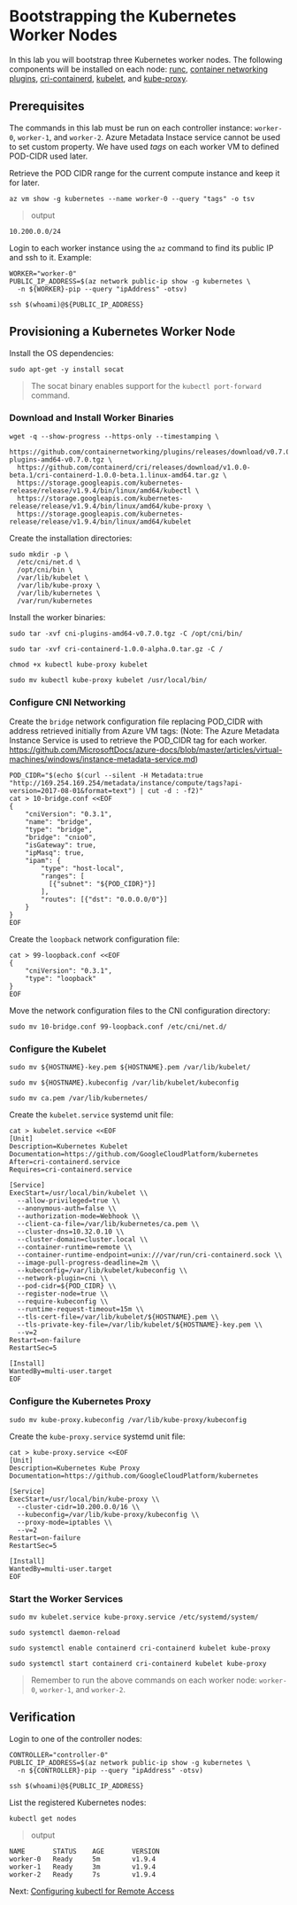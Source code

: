 # Bootstrapping the Kubernetes Worker Nodes

In this lab you will bootstrap three Kubernetes worker nodes. The following components will be installed on each node: [runc](https://github.com/opencontainers/runc), [container networking plugins](https://github.com/containernetworking/cni), [cri-containerd](https://github.com/kubernetes-incubator/cri-containerd), [kubelet](https://kubernetes.io/docs/admin/kubelet), and [kube-proxy](https://kubernetes.io/docs/concepts/cluster-administration/proxies).

## Prerequisites

The commands in this lab must be run on each controller instance: `worker-0`, `worker-1`, and `worker-2`. 
Azure Metadata Instace service cannot be used to set custom property. We have used *tags* on each worker VM to defined POD-CIDR used later.

Retrieve the POD CIDR range for the current compute instance and keep it for later.

```shell
az vm show -g kubernetes --name worker-0 --query "tags" -o tsv
```

> output

```shell
10.200.0.0/24
```

Login to each worker instance using the `az` command to find its public IP and ssh to it. Example:

```shell
WORKER="worker-0"
PUBLIC_IP_ADDRESS=$(az network public-ip show -g kubernetes \
  -n ${WORKER}-pip --query "ipAddress" -otsv)

ssh $(whoami)@${PUBLIC_IP_ADDRESS}
```

## Provisioning a Kubernetes Worker Node

Install the OS dependencies:

```shell
sudo apt-get -y install socat
```

> The socat binary enables support for the `kubectl port-forward` command.

### Download and Install Worker Binaries

```shell
wget -q --show-progress --https-only --timestamping \
  https://github.com/containernetworking/plugins/releases/download/v0.7.0/cni-plugins-amd64-v0.7.0.tgz \
  https://github.com/containerd/cri/releases/download/v1.0.0-beta.1/cri-containerd-1.0.0-beta.1.linux-amd64.tar.gz \
  https://storage.googleapis.com/kubernetes-release/release/v1.9.4/bin/linux/amd64/kubectl \
  https://storage.googleapis.com/kubernetes-release/release/v1.9.4/bin/linux/amd64/kube-proxy \
  https://storage.googleapis.com/kubernetes-release/release/v1.9.4/bin/linux/amd64/kubelet
```

Create the installation directories:

```shell
sudo mkdir -p \
  /etc/cni/net.d \
  /opt/cni/bin \
  /var/lib/kubelet \
  /var/lib/kube-proxy \
  /var/lib/kubernetes \
  /var/run/kubernetes
```

Install the worker binaries:

```shell
sudo tar -xvf cni-plugins-amd64-v0.7.0.tgz -C /opt/cni/bin/
```

```shell
sudo tar -xvf cri-containerd-1.0.0-alpha.0.tar.gz -C /
```

```shell
chmod +x kubectl kube-proxy kubelet
```

```shell
sudo mv kubectl kube-proxy kubelet /usr/local/bin/
```

### Configure CNI Networking

Create the `bridge` network configuration file replacing POD_CIDR with address retrieved initially from Azure VM tags:
(Note: The Azure Metadata Instance Service is used to retrieve the POD_CIDR tag for each worker.
https://github.com/MicrosoftDocs/azure-docs/blob/master/articles/virtual-machines/windows/instance-metadata-service.md)

```shell
POD_CIDR="$(echo $(curl --silent -H Metadata:true "http://169.254.169.254/metadata/instance/compute/tags?api-version=2017-08-01&format=text") | cut -d : -f2)"
cat > 10-bridge.conf <<EOF
{
    "cniVersion": "0.3.1",
    "name": "bridge",
    "type": "bridge",
    "bridge": "cnio0",
    "isGateway": true,
    "ipMasq": true,
    "ipam": {
        "type": "host-local",
        "ranges": [
          [{"subnet": "${POD_CIDR}"}]
        ],
        "routes": [{"dst": "0.0.0.0/0"}]
    }
}
EOF
```

Create the `loopback` network configuration file:

```shell
cat > 99-loopback.conf <<EOF
{
    "cniVersion": "0.3.1",
    "type": "loopback"
}
EOF
```

Move the network configuration files to the CNI configuration directory:

```shell
sudo mv 10-bridge.conf 99-loopback.conf /etc/cni/net.d/
```

### Configure the Kubelet

```shell
sudo mv ${HOSTNAME}-key.pem ${HOSTNAME}.pem /var/lib/kubelet/
```

```shell
sudo mv ${HOSTNAME}.kubeconfig /var/lib/kubelet/kubeconfig
```

```shell
sudo mv ca.pem /var/lib/kubernetes/
```

Create the `kubelet.service` systemd unit file:

```shell
cat > kubelet.service <<EOF
[Unit]
Description=Kubernetes Kubelet
Documentation=https://github.com/GoogleCloudPlatform/kubernetes
After=cri-containerd.service
Requires=cri-containerd.service

[Service]
ExecStart=/usr/local/bin/kubelet \\
  --allow-privileged=true \\
  --anonymous-auth=false \\
  --authorization-mode=Webhook \\
  --client-ca-file=/var/lib/kubernetes/ca.pem \\
  --cluster-dns=10.32.0.10 \\
  --cluster-domain=cluster.local \\
  --container-runtime=remote \\
  --container-runtime-endpoint=unix:///var/run/cri-containerd.sock \\
  --image-pull-progress-deadline=2m \\
  --kubeconfig=/var/lib/kubelet/kubeconfig \\
  --network-plugin=cni \\
  --pod-cidr=${POD_CIDR} \\
  --register-node=true \\
  --require-kubeconfig \\
  --runtime-request-timeout=15m \\
  --tls-cert-file=/var/lib/kubelet/${HOSTNAME}.pem \\
  --tls-private-key-file=/var/lib/kubelet/${HOSTNAME}-key.pem \\
  --v=2
Restart=on-failure
RestartSec=5

[Install]
WantedBy=multi-user.target
EOF
```

### Configure the Kubernetes Proxy

```shell
sudo mv kube-proxy.kubeconfig /var/lib/kube-proxy/kubeconfig
```

Create the `kube-proxy.service` systemd unit file:

```shell
cat > kube-proxy.service <<EOF
[Unit]
Description=Kubernetes Kube Proxy
Documentation=https://github.com/GoogleCloudPlatform/kubernetes

[Service]
ExecStart=/usr/local/bin/kube-proxy \\
  --cluster-cidr=10.200.0.0/16 \\
  --kubeconfig=/var/lib/kube-proxy/kubeconfig \\
  --proxy-mode=iptables \\
  --v=2
Restart=on-failure
RestartSec=5

[Install]
WantedBy=multi-user.target
EOF
```

### Start the Worker Services

```shell
sudo mv kubelet.service kube-proxy.service /etc/systemd/system/
```

```shell
sudo systemctl daemon-reload
```

```shell
sudo systemctl enable containerd cri-containerd kubelet kube-proxy
```

```shell
sudo systemctl start containerd cri-containerd kubelet kube-proxy
```

> Remember to run the above commands on each worker node: `worker-0`, `worker-1`, and `worker-2`.

## Verification

Login to one of the controller nodes:

```shell
CONTROLLER="controller-0"
PUBLIC_IP_ADDRESS=$(az network public-ip show -g kubernetes \
  -n ${CONTROLLER}-pip --query "ipAddress" -otsv)

ssh $(whoami)@${PUBLIC_IP_ADDRESS}
```

List the registered Kubernetes nodes:

```shell
kubectl get nodes
```

> output

```shell
NAME       STATUS    AGE       VERSION
worker-0   Ready     5m        v1.9.4
worker-1   Ready     3m        v1.9.4
worker-2   Ready     7s        v1.9.4
```

Next: [Configuring kubectl for Remote Access](10-configuring-kubectl.md)
